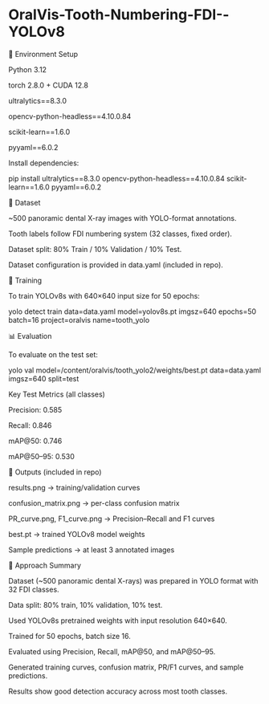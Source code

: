 # OralVis-Tooth-Numbering-FDI--YOLOv8

📌 Environment Setup

Python 3.12

torch 2.8.0 + CUDA 12.8

ultralytics==8.3.0

opencv-python-headless==4.10.0.84

scikit-learn==1.6.0

pyyaml==6.0.2

Install dependencies:

pip install ultralytics==8.3.0 opencv-python-headless==4.10.0.84 scikit-learn==1.6.0 pyyaml==6.0.2

📂 Dataset

~500 panoramic dental X-ray images with YOLO-format annotations.

Tooth labels follow FDI numbering system (32 classes, fixed order).

Dataset split: 80% Train / 10% Validation / 10% Test.

Dataset configuration is provided in data.yaml (included in repo).

🚀 Training

To train YOLOv8s with 640×640 input size for 50 epochs:

yolo detect train data=data.yaml model=yolov8s.pt imgsz=640 epochs=50 batch=16 project=oralvis name=tooth_yolo

📊 Evaluation

To evaluate on the test set:

yolo val model=/content/oralvis/tooth_yolo2/weights/best.pt data=data.yaml imgsz=640 split=test

Key Test Metrics (all classes)

Precision: 0.585

Recall: 0.846

mAP@50: 0.746

mAP@50–95: 0.530

📑 Outputs (included in repo)

results.png → training/validation curves

confusion_matrix.png → per-class confusion matrix

PR_curve.png, F1_curve.png → Precision–Recall and F1 curves

best.pt → trained YOLOv8 model weights

Sample predictions → at least 3 annotated images

🧠 Approach Summary

Dataset (~500 panoramic dental X-rays) was prepared in YOLO format with 32 FDI classes.

Data split: 80% train, 10% validation, 10% test.

Used YOLOv8s pretrained weights with input resolution 640×640.

Trained for 50 epochs, batch size 16.

Evaluated using Precision, Recall, mAP@50, and mAP@50–95.

Generated training curves, confusion matrix, PR/F1 curves, and sample predictions.

Results show good detection accuracy across most tooth classes.
